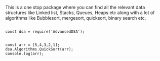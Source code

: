 This is a one stop package where you can find all the relevant data structures like Linked list, Stacks, Queues, Heaps etc along with a lot of algorithms like Bubblesort, mergesort, quicksort, binary search etc.

```

const dsa = require('AdvancedDSA');


const arr = [5,4,3,2,1];
dsa.Algorithms.QuickSort(arr);
console.log(arr);

```
